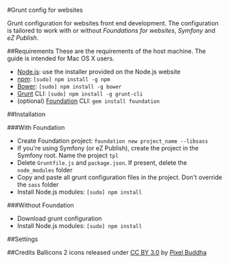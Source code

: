 #Grunt config for websites

Grunt configuration for websites front end development. The configuration is tailored to work with or without *Foundations for websites*, *Symfony* and *eZ Publish*.

##Requirements
These are the requirements of the host machine. The guide is intended for Mac OS X users.

 - [Node.js](http://nodejs.org): use the installer provided on the Node.js website
 - [npm](https://www.npmjs.com): `[sudo] npm install -g npm`
 - [Bower](http://bower.io): `[sudo] npm install -g bower`
 - [Grunt](http://gruntjs.com) CLI: `[sudo] npm install -g grunt-cli`
 - (optional) [Foundation](http://foundation.zurb.com) CLI: `gem install foundation`


##Installation

###With Foundation

 - Create Foundation project: `foundation new project_name --libsass`
 - If you're using Symfony (or eZ Publish), create the project in the Symfony root. Name the project `tpl`
 - Delete `Gruntfile.js` and `package.json`. If present, delete the `node_modules` folder
 - Copy and paste all grunt configuration files in the project. Don't override the `sass` folder
 - Install Node.js modules: `[sudo] npm install`

###Without Foundation

 - Download grunt configuration
 - Install Node.js modules: `[sudo] npm install`

##Settings


##Credits
Ballicons 2 icons released under [CC BY 3.0](http://creativecommons.org/licenses/by/3.0/) by [Pixel Buddha](http://pixelbuddha.net/)
